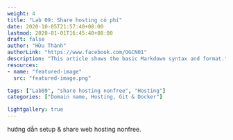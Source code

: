 ```yaml
---
weight: 4
title: "Lab 09: Share hosting có phí"
date: 2020-10-05T21:57:40+08:00
lastmod: 2020-01-01T16:45:40+08:00
draft: false
author: "Hữu Thành"
authorLink: "https://www.facebook.com/OGCN01"
description: "This article shows the basic Markdown syntax and format."
resources:
- name: "featured-image"
  src: "featured-image.png"

tags: ["Lab09", "share hosting nonfree", "Hosting"]
categories: ["Domain name, Hosting, Git & Docker"]

lightgallery: true
---
```


hướng dẫn setup & share web hosting nonfree.

<!--more-->